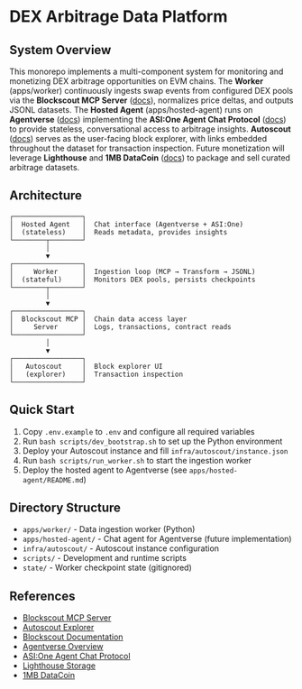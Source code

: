 # DEX Arbitrage Data Platform

## System Overview

This monorepo implements a multi-component system for monitoring and monetizing DEX arbitrage opportunities on EVM chains. The **Worker** (apps/worker) continuously ingests swap events from configured DEX pools via the **Blockscout MCP Server** ([docs](https://docs.blockscout.com/devs/mcp-server)), normalizes price deltas, and outputs JSONL datasets. The **Hosted Agent** (apps/hosted-agent) runs on **Agentverse** ([docs](https://docs.agentverse.ai/documentation/getting-started/overview)) implementing the **ASI:One Agent Chat Protocol** ([docs](https://docs.asi1.ai/documentation/tutorials/agent-chat-protocol)) to provide stateless, conversational access to arbitrage insights. **Autoscout** ([docs](https://docs.blockscout.com/using-blockscout/autoscout)) serves as the user-facing block explorer, with links embedded throughout the dataset for transaction inspection. Future monetization will leverage **Lighthouse** and **1MB DataCoin** ([docs](https://docs.lighthouse.storage/lighthouse-1)) to package and sell curated arbitrage datasets.

## Architecture

```
┌─────────────────┐
│  Hosted Agent   │  Chat interface (Agentverse + ASI:One)
│  (stateless)    │  Reads metadata, provides insights
└────────┬────────┘
         │
         ▼
┌─────────────────┐
│     Worker      │  Ingestion loop (MCP → Transform → JSONL)
│  (stateful)     │  Monitors DEX pools, persists checkpoints
└────────┬────────┘
         │
         ▼
┌─────────────────┐
│  Blockscout MCP │  Chain data access layer
│     Server      │  Logs, transactions, contract reads
└─────────────────┘
         │
         ▼
┌─────────────────┐
│   Autoscout     │  Block explorer UI
│   (explorer)    │  Transaction inspection
└─────────────────┘
```

## Quick Start

1. Copy `.env.example` to `.env` and configure all required variables
2. Run `bash scripts/dev_bootstrap.sh` to set up the Python environment
3. Deploy your Autoscout instance and fill `infra/autoscout/instance.json`
4. Run `bash scripts/run_worker.sh` to start the ingestion worker
5. Deploy the hosted agent to Agentverse (see `apps/hosted-agent/README.md`)

## Directory Structure

- `apps/worker/` - Data ingestion worker (Python)
- `apps/hosted-agent/` - Chat agent for Agentverse (future implementation)
- `infra/autoscout/` - Autoscout instance configuration
- `scripts/` - Development and runtime scripts
- `state/` - Worker checkpoint state (gitignored)

## References

- [Blockscout MCP Server](https://docs.blockscout.com/devs/mcp-server)
- [Autoscout Explorer](https://docs.blockscout.com/using-blockscout/autoscout)
- [Blockscout Documentation](https://docs.blockscout.com)
- [Agentverse Overview](https://docs.agentverse.ai/documentation/getting-started/overview)
- [ASI:One Agent Chat Protocol](https://docs.asi1.ai/documentation/tutorials/agent-chat-protocol)
- [Lighthouse Storage](https://docs.lighthouse.storage/lighthouse-1)
- [1MB DataCoin](https://docs.lighthouse.storage/lighthouse-1/how-to/create-a-datacoin)
